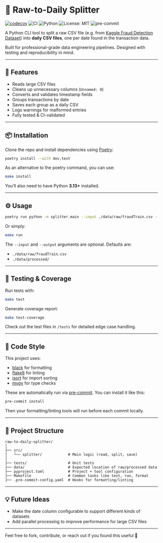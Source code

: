 # 🧹 Raw-to-Daily Splitter

[![codecov](https://codecov.io/gh/Djirlic/raw-to-daily-splitter/branch/main/graph/badge.svg)](https://codecov.io/gh/Djirlic/raw-to-daily-splitter)
![CI](https://github.com/Djirlic/raw-to-daily-splitter/actions/workflows/ci.yml/badge.svg)
![Python](https://img.shields.io/badge/python-3.13+-blue)
![License: MIT](https://img.shields.io/badge/License-MIT-yellow.svg)
![pre-commit](https://img.shields.io/badge/pre--commit-enabled-brightgreen)


A Python CLI tool to split a raw CSV file (e.g. from [Kaggle Fraud Detection Dataset](https://www.kaggle.com/datasets/kartik2112/fraud-detection/data)) into **daily CSV files**, one per date found in the transaction data.

Built for professional-grade data engineering pipelines. Designed with testing and reproducibility in mind.

---

## 🚀 Features

- Reads large CSV files
- Cleans up unnecessary columns (`Unnamed: 0`)
- Converts and validates timestamp fields
- Groups transactions by date
- Saves each group as a daily CSV
- Logs warnings for malformed entries
- Fully tested & CI-validated

---

## 📦 Installation

Clone the repo and install dependencies using [Poetry](https://python-poetry.org):

```bash
poetry install --with dev,test
```

As an alternative to the poetry command, you can use:

```bash
make install
```

You’ll also need to have Python **3.13+** installed.

---

## ⚙️ Usage

```bash
poetry run python -m splitter.main --input ./data/raw/fraudTrain.csv --output ./data/processed/
```

Or simply:

```bash
make run
```

The `--input` and `--output` arguments are optional. Defaults are:

- `./data/raw/fraudTrain.csv`
- `./data/processed/`

---

## 🧪 Testing & Coverage

Run tests with:

```bash
make test
```

Generate coverage report:

```bash
make test-coverage
```

Check out the test files in `/tests` for detailed edge case handling.

---

## 🧼 Code Style

This project uses:

- [black](https://github.com/psf/black) for formatting
- [flake8](https://github.com/PyCQA/flake8) for linting
- [isort](https://github.com/PyCQA/isort) for import sorting
- [mypy](http://mypy-lang.org/) for type checks

These are automatically run via [pre-commit](https://pre-commit.com/). You can install it like this:

```bash
pre-commit install
```

Then your formatting/linting tools will run before each commit locally.

---

## 📁 Project Structure

```
raw-to-daily-splitter/
│
├── src/
│   └── splitter/            # Main logic (read, split, save)
│
├── tests/                   # Unit tests
├── data/                    # Expected location of raw/processed data
├── pyproject.toml           # Project + tool configuration
├── Makefile                 # Common tasks like test, run, format
├── .pre-commit-config.yaml  # Hooks for formatting/linting
```

---

## 💡 Future Ideas

- Make the date column configurable to support different kinds of datasets
- Add parallel processing to improve performance for large CSV files

---

Feel free to fork, contribute, or reach out if you found this useful 🙌
